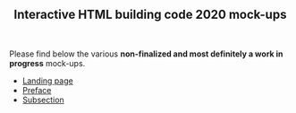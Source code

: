 
  
<h2 align="center">Interactive HTML building code 2020 mock-ups</h2>

<br />


<p>Please find below the various <strong>non-finalized and most definitely a work in progress</strong> mock-ups.</p>
<ul>
    <li><a href="https://marcmeth.github.io/2020-HTML-Building-Codes-Mockups/landing.html">Landing page</a></li>
    <li><a href="https://marcmeth.github.io/2020-HTML-Building-Codes-Mockups/mock1.html">Preface</a></li>
    <li><a href="https://marcmeth.github.io/2020-HTML-Building-Codes-Mockups/section11.html">Subsection</a></li>
</ul>

<!-- ABOUT THE PROJECT 
## About The Project

Updating the intent statements to make them more accessible to people with visual impairments. 

<!-- ROADMAP 
## Roadmap

* Filter for large list of intents
* Focus changes to iframe on nav link click

-->










